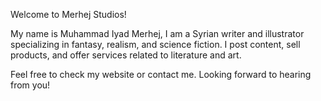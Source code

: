 Welcome to Merhej Studios!

My name is Muhammad Iyad Merhej, I am a Syrian writer and illustrator specializing in fantasy, realism, and science fiction. I post content, sell products, and offer services related to literature and art.

Feel free to check my website or contact me. Looking forward to hearing from you!

